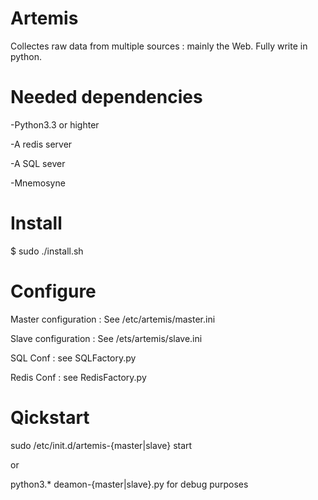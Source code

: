 Artemis
=======
Collectes raw data from multiple sources : mainly the Web. Fully write in python.

Needed dependencies
===================
  -Python3.3 or highter
  
  -A redis server
  
  -A  SQL sever
  
  -Mnemosyne

Install
=======
  $ sudo ./install.sh
  
Configure
=========
  Master configuration :
    See /etc/artemis/master.ini
    
  Slave configuration :
    See /ets/artemis/slave.ini
  
  SQL Conf :
    see SQLFactory.py
  
  Redis Conf :
    see RedisFactory.py

Qickstart
=========
  sudo /etc/init.d/artemis-{master|slave} start
  
  or 
  
  python3.* deamon-{master|slave}.py for debug purposes

